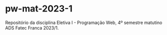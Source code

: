 # pw-mat-2023-1
Repositório da disciplina Eletiva I - Programação Web, 4º semestre matutino ADS Fatec Franca 2023/1.
